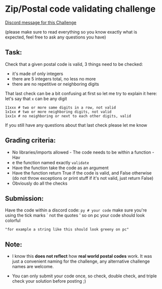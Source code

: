 # **Zip/Postal code validating challenge**

[Discord message for this Challenge](https://discordapp.com/channels/501090983539245061/680851798340272141/717049215452446802)

(please make sure to read everything so you know exactly what is expected, feel free to ask any questions you have)

## Task:

Check that a given postal code is valid, 3 things need to be checked:

- it's made of only integers
- there are 5 integers total, no less no more
- there are no repetitive or neighboring digits

That last check can be a bit confusing at first so let me try to explain it here: let's say that `x` can be any digit

```
11xxx # two or more same digits in a row, not valid
1x1xx # two or more neighboring digits, not valid
1xx1x # no neighboring or next to each other digits, valid
```

If you still have any questions about that last check please let me know

## Grading criteria:

- No libraries/imports allowed - The code needs to be within a function - Hav
- e the function named exactly `validate`
- Have the function take the code as an argument
- Have the function return True if the code is valid, and False otherwise (do not throw exceptions or print stuff if it's not valid, just return False)
- Obviously do all the checks

## Submission:

Have the code within a discord code: `py # your code` make sure you're using the tick marks ` not the quotes ' so on pc your code should look colorful

```
"for example a string like this should look greeny on pc"
```

## Note:

- I know this **does not reflect** how **real world postal codes** work. It was just a convenient naming for the challenge, any alternative challenge names are welcome.

- You can only submit your code once, so check, double check, and triple check your solution before posting ;)
